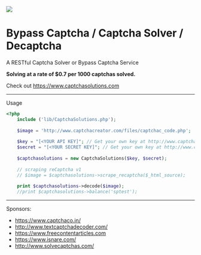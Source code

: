 <img src="http://www.captchasolutions.com/img/captchasolutions.png">

# Bypass Captcha / Captcha Solver / Decaptcha
A RESTful Captcha Solver or Bypass Captcha Service

<b>Solving at a rate of $0.7 per 1000 captchas solved.</b>

Check out https://www.captchasolutions.com

----
Usage

```php
<?php
	include ('lib/CaptchaSolutions.php');
	
	$image = 'http://www.captchacreator.com/files/captchac_code.php';
	
	$key = "[<YOUR API KEY]"; // Get your own key at http://www.captchasolutions.com/register/
	$secret = "[<YOUR SECRET KEY]"; // Get your own key at http://www.captchasolutions.com/register/
	
	$captchasolutions = new CaptchaSolutions($key, $secret);
	
	// scraping reCaptcha v1 
	// $image = $captchasolutions->scrape_recaptcha($_html_source);
		
	print $captchasolutions->decode($image);	
	//print $captchasolutions->balance('sptest');
```

----
Sponsors:

- https://www.captchaco.in/
- http://www.textcaptchadecoder.com/
- https://www.freecontentarticles.com
- https://www.isnare.com/
- http://www.solvecaptchas.com/
